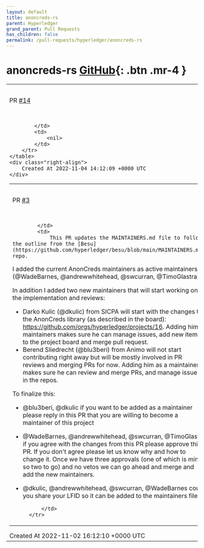 ```yaml
---
layout: default
title: anoncreds-rs
parent: Hyperledger
grand_parent: Pull Requests
has_children: false
permalink: /pull-requests/hyperledger/anoncreds-rs
---
```


# anoncreds-rs <span class="fs-3 right-align">[GitHub](https://github.com/hyperledger/anoncreds-rs){: .btn .mr-4 }</span>


<div>
    <table>
        <tr>
            <td>
                PR <a href="https://github.com/hyperledger/anoncreds-rs/pull/14" class=".btn">#14</a>
            </td>
            <td>
                <b>
                    Rename indy-credx to anoncreds
                </b>
            </td>
        </tr>
        <tr>
            <td>
                
            </td>
            <td>
                <nil>
            </td>
        </tr>
    </table>
    <div class="right-align">
        Created At 2022-11-04 14:12:09 +0000 UTC
    </div>
</div>

<div>
    <table>
        <tr>
            <td>
                PR <a href="https://github.com/hyperledger/anoncreds-rs/pull/3" class=".btn">#3</a>
            </td>
            <td>
                <b>
                    docs: update maintainers file
                </b>
            </td>
        </tr>
        <tr>
            <td>
                
            </td>
            <td>
                This PR updates the MAINTAINERS.md file to follow the outline from the [Besu](https://github.com/hyperledger/besu/blob/main/MAINTAINERS.md) repo. 

I added the current AnonCreds maintainers as active maintainers (@WadeBarnes, @andrewwhitehead, @swcurran, @TimoGlastra).

In addition I added two new maintainers that will start working on the implementation and reviews:
- Darko Kulic (@dkulic) from SICPA will start with the changes to the AnonCreds library (as described in the board): https://github.com/orgs/hyperledger/projects/16. Adding him a maintainers makes sure he can manage issues, add new items to the project board and merge pull request.
- Berend Sliedrecht (@blu3beri) from Animo will not start contributing right away but will be mostly involved in PR reviews and merging PRs for now. Adding him as a maintainer makes sure he can review and merge PRs, and manage issues in the repos.

To finalize this:
- @blu3beri, @dkulic if you want to be added as a maintainer please reply in this PR that you are willing to become a maintainer of this project
- @WadeBarnes, @andrewwhitehead, @swcurran, @TimoGlastra if you agree with the changes from this PR please approve this PR. If you don't agree please let us know why and how to change it. Once we have three approvals (one of which is mine, so two to go) and no vetos we can go ahead and merge and add the new maintainers. 
- @dkulic, @andrewwhitehead, @swcurran, @WadeBarnes could you share your LFID so it can be added to the maintainers file



            </td>
        </tr>
    </table>
    <div class="right-align">
        Created At 2022-11-02 16:12:10 +0000 UTC
    </div>
</div>

